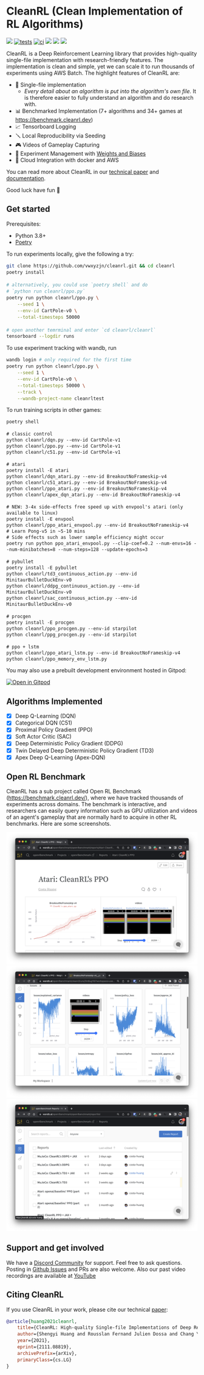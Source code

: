 # CleanRL (Clean Implementation of RL Algorithms)

<img src="
https://img.shields.io/github/license/vwxyzjn/cleanrl">
[![tests](https://github.com/vwxyzjn/cleanrl/actions/workflows/tests.yaml/badge.svg)](https://github.com/vwxyzjn/cleanrl/actions/workflows/tests.yaml)
[![ci](https://github.com/vwxyzjn/cleanrl/actions/workflows/docs.yaml/badge.svg)](https://github.com/vwxyzjn/cleanrl/actions/workflows/docs.yaml)
[<img src="https://img.shields.io/discord/767863440248143916?label=discord">](https://discord.gg/D6RCjA6sVT)
[<img src="https://badge.fury.io/py/cleanrl.svg">](
https://pypi.org/project/cleanrl/)
[<img src="https://img.shields.io/youtube/channel/views/UCDdC6BIFRI0jvcwuhi3aI6w?style=social">](https://www.youtube.com/channel/UCDdC6BIFRI0jvcwuhi3aI6w/videos)


CleanRL is a Deep Reinforcement Learning library that provides high-quality single-file implementation with research-friendly features. The implementation is clean and simple, yet we can scale it to run thousands of experiments using AWS Batch. The highlight features of CleanRL are:



* 📜 Single-file implementation
   * *Every detail about an algorithm is put into the algorithm's own file.* It is therefore easier to fully understand an algorithm and do research with.
* 📊 Benchmarked Implementation (7+ algorithms and 34+ games at https://benchmark.cleanrl.dev)
* 📈 Tensorboard Logging
* 🪛 Local Reproducibility via Seeding
* 🎮 Videos of Gameplay Capturing
* 🧫 Experiment Management with [Weights and Biases](https://wandb.ai/site)
* 💸 Cloud Integration with docker and AWS 

You can read more about CleanRL in our [technical paper](https://arxiv.org/abs/2111.08819) and [documentation](https://docs.cleanrl.dev/).

Good luck have fun :rocket:

## Get started

Prerequisites:
* Python 3.8+
* [Poetry](https://python-poetry.org)

To run experiments locally, give the following a try:

```bash
git clone https://github.com/vwxyzjn/cleanrl.git && cd cleanrl
poetry install

# alternatively, you could use `poetry shell` and do
# `python run cleanrl/ppo.py`
poetry run python cleanrl/ppo.py \
    --seed 1 \
    --env-id CartPole-v0 \
    --total-timesteps 50000

# open another temrminal and enter `cd cleanrl/cleanrl`
tensorboard --logdir runs
```

To use experiment tracking with wandb, run
```bash
wandb login # only required for the first time
poetry run python cleanrl/ppo.py \
    --seed 1 \
    --env-id CartPole-v0 \
    --total-timesteps 50000 \
    --track \
    --wandb-project-name cleanrltest
```

To run training scripts in other games:
```
poetry shell

# classic control
python cleanrl/dqn.py --env-id CartPole-v1
python cleanrl/ppo.py --env-id CartPole-v1
python cleanrl/c51.py --env-id CartPole-v1

# atari
poetry install -E atari
python cleanrl/dqn_atari.py --env-id BreakoutNoFrameskip-v4
python cleanrl/c51_atari.py --env-id BreakoutNoFrameskip-v4
python cleanrl/ppo_atari.py --env-id BreakoutNoFrameskip-v4
python cleanrl/apex_dqn_atari.py --env-id BreakoutNoFrameskip-v4

# NEW: 3-4x side-effects free speed up with envpool's atari (only available to linux)
poetry install -E envpool
python cleanrl/ppo_atari_envpool.py --env-id BreakoutNoFrameskip-v4
# Learn Pong-v5 in ~5-10 mins
# Side effects such as lower sample efficiency might occur
poetry run python ppo_atari_envpool.py --clip-coef=0.2 --num-envs=16 --num-minibatches=8 --num-steps=128 --update-epochs=3

# pybullet
poetry install -E pybullet
python cleanrl/td3_continuous_action.py --env-id MinitaurBulletDuckEnv-v0
python cleanrl/ddpg_continuous_action.py --env-id MinitaurBulletDuckEnv-v0
python cleanrl/sac_continuous_action.py --env-id MinitaurBulletDuckEnv-v0

# procgen
poetry install -E procgen
python cleanrl/ppo_procgen.py --env-id starpilot
python cleanrl/ppg_procgen.py --env-id starpilot

# ppo + lstm
python cleanrl/ppo_atari_lstm.py --env-id BreakoutNoFrameskip-v4
python cleanrl/ppo_memory_env_lstm.py
```

You may also use a prebuilt development environment hosted in Gitpod:

[![Open in Gitpod](https://gitpod.io/button/open-in-gitpod.svg)](https://gitpod.io/#https://github.com/vwxyzjn/cleanrl)

## Algorithms Implemented
- [x] Deep Q-Learning (DQN)
- [x] Categorical DQN (C51)
- [x] Proximal Policy Gradient (PPO) 
- [x] Soft Actor Critic (SAC)
- [x] Deep Deterministic Policy Gradient (DDPG)
- [x] Twin Delayed Deep Deterministic Policy Gradient (TD3)
- [x] Apex Deep Q-Learning (Apex-DQN)

## Open RL Benchmark

CleanRL has a sub project called Open RL Benchmark (https://benchmark.cleanrl.dev/), where we have tracked thousands of experiments across domains. The benchmark is interactive, and researchers can easily query information such as GPU utilization and videos of an agent's gameplay that are normally hard to acquire in other RL benchmarks. Here are some screenshots.

![](docs/static/o2.png)
![](docs/static/o3.png)
![](docs/static/o1.png)


## Support and get involved

We have a [Discord Community](https://discord.gg/D6RCjA6sVT) for support. Feel free to ask questions. Posting in [Github Issues](https://github.com/vwxyzjn/cleanrl/issues) and PRs are also welcome. Also our past video recordings are available at [YouTube](https://www.youtube.com/watch?v=dm4HdGujpPs&list=PLQpKd36nzSuMynZLU2soIpNSMeXMplnKP&index=2)

## Citing CleanRL

If you use CleanRL in your work, please cite our technical [paper](https://arxiv.org/abs/2111.08819):

```bibtex
@article{huang2021cleanrl,
    title={CleanRL: High-quality Single-file Implementations of Deep Reinforcement Learning Algorithms}, 
    author={Shengyi Huang and Rousslan Fernand Julien Dossa and Chang Ye and Jeff Braga},
    year={2021},
    eprint={2111.08819},
    archivePrefix={arXiv},
    primaryClass={cs.LG}
}
```